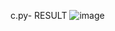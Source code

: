 c.py- RESULT
![image](https://github.com/user-attachments/assets/d55bfa4c-4843-4814-b9a5-2192b49f656c)
